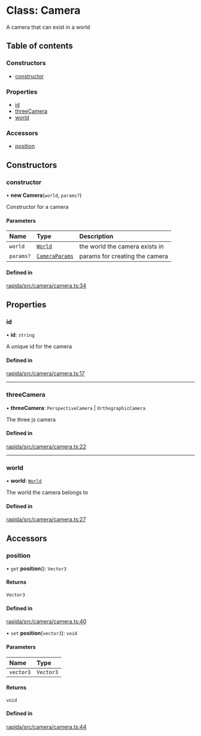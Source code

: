 # Class: Camera

A camera that can exist in a world

## Table of contents

### Constructors

- [constructor](Camera.md#constructor)

### Properties

- [id](Camera.md#id)
- [threeCamera](Camera.md#threecamera)
- [world](Camera.md#world)

### Accessors

- [position](Camera.md#position)

## Constructors

### constructor

• **new Camera**(`world`, `params?`)

Constructor for a camera

#### Parameters

| Name | Type | Description |
| :------ | :------ | :------ |
| `world` | [`World`](World.md) | the world the camera exists in |
| `params?` | [`CameraParams`](../modules.md#cameraparams) | params for creating the camera |

#### Defined in

[rapida/src/camera/camera.ts:34](https://gitlab.com/rapidajs/rapida/-/blob/ac79872/packages/rapida/src/camera/camera.ts#L34)

## Properties

### id

• **id**: `string`

A unique id for the camera

#### Defined in

[rapida/src/camera/camera.ts:17](https://gitlab.com/rapidajs/rapida/-/blob/ac79872/packages/rapida/src/camera/camera.ts#L17)

___

### threeCamera

• **threeCamera**: `PerspectiveCamera` \| `OrthographicCamera`

The three js camera

#### Defined in

[rapida/src/camera/camera.ts:22](https://gitlab.com/rapidajs/rapida/-/blob/ac79872/packages/rapida/src/camera/camera.ts#L22)

___

### world

• **world**: [`World`](World.md)

The world the camera belongs to

#### Defined in

[rapida/src/camera/camera.ts:27](https://gitlab.com/rapidajs/rapida/-/blob/ac79872/packages/rapida/src/camera/camera.ts#L27)

## Accessors

### position

• `get` **position**(): `Vector3`

#### Returns

`Vector3`

#### Defined in

[rapida/src/camera/camera.ts:40](https://gitlab.com/rapidajs/rapida/-/blob/ac79872/packages/rapida/src/camera/camera.ts#L40)

• `set` **position**(`vector3`): `void`

#### Parameters

| Name | Type |
| :------ | :------ |
| `vector3` | `Vector3` |

#### Returns

`void`

#### Defined in

[rapida/src/camera/camera.ts:44](https://gitlab.com/rapidajs/rapida/-/blob/ac79872/packages/rapida/src/camera/camera.ts#L44)

